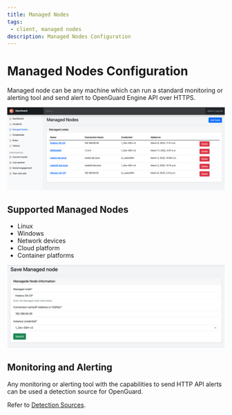 ```yaml
---
title: Managed Nodes
tags:
 - client, managed nodes
description: Managed Nodes Configuration
---
```


# Managed Nodes Configuration

Managed node can be any machine which can run a standard monitoring or alerting tool and send alert to OpenGuard Engine API over HTTPS.

![Managed Node](/assets/img/managed-nodes.png)

## Supported Managed Nodes

- Linux
- Windows
- Network devices
- Cloud platform
- Container platforms

![Managed Node](/assets/img/managed-node.png)

## Monitoring and Alerting

Any monitoring or alerting tool with the capabilities to send HTTP API alerts can be used a detection source for OpenGuard.

Refer to [Detection Sources](/docs/detection).